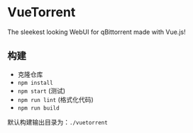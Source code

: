 # VueTorrent

The sleekest looking WebUI for qBittorrent made with Vue.js!



## 构建

- 克隆仓库
- `npm install`
- `npm start` (测试)
- `npm run lint` (格式化代码)
- `npm run build`


默认构建输出目录为：`./vuetorrent`
